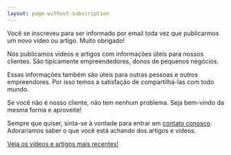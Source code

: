 ```yaml
---
layout: page-without-subscription
---
```


Você se inscreveu para ser informado por email toda vez que publicarmos um novo vídeo ou artigo. Muito obrigado!

Nós publicamos vídeos e artigos com informações úteis para nossos clientes. São tipicamente empreendedores, donos de pequenos negócios. 

Essas informações também são úteis para outras pessoas e outros empreendores. Por isso temos a satisfação de compartilhá-las com todo mundo. 

Se você não é nosso cliente, não tem nenhum problema. Seja bem-vindo da mesma forma e aproveite!

Sempre que quiser, sinta-se à vontade para entrar em [contato conosco][c]. Adoraríamos saber o que você está achando dos artigos e vídeos.

[Veja os vídeos e artigos mais recentes!][a]

[a]: /
[c]: http://beonthe.net/contato